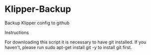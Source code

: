 # Klipper-Backup
Backup Klipper config to github

Instructions

For downloading this script it is necessary to have git installed.
If you haven't, please run sudo apt-get install git -y to install git first.
